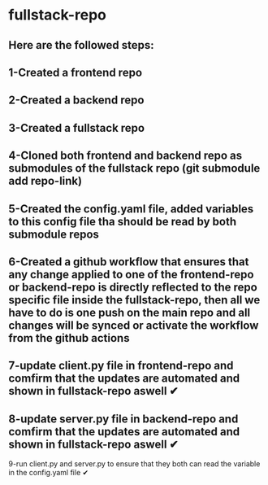 # fullstack-repo
Here are the followed steps:
---
1-Created a frontend repo
---
2-Created a backend repo
---
3-Created a fullstack repo
---
4-Cloned both frontend and backend repo as submodules of the fullstack repo (git submodule add repo-link)
---
5-Created the config.yaml file, added variables to this config file tha should be read by both submodule repos
---
6-Created a github workflow that ensures that any change applied to one of the frontend-repo or backend-repo is directly reflected to the repo specific file inside the fullstack-repo, then all we have to do is one push on the main repo and all changes will be synced or activate the workflow from the github actions
---
7-update client.py file in frontend-repo and comfirm that the updates are automated and shown in fullstack-repo aswell ✔
---
8-update server.py file in backend-repo and comfirm that the updates are automated and shown in fullstack-repo aswell ✔
---
9-run client.py and server.py to ensure that they both can read the variable in the config.yaml file ✔